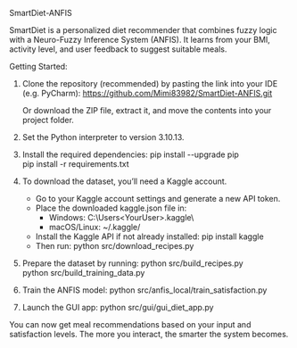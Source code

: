 SmartDiet-ANFIS

SmartDiet is a personalized diet recommender that combines fuzzy logic with a Neuro-Fuzzy Inference System (ANFIS). It learns from your BMI, activity level, and user feedback to suggest suitable meals.

Getting Started:

1. Clone the repository (recommended) by pasting the link into your IDE (e.g. PyCharm):
   https://github.com/Mimi83982/SmartDiet-ANFIS.git

   Or download the ZIP file, extract it, and move the contents into your project folder.

2. Set the Python interpreter to version 3.10.13.

3. Install the required dependencies:
   pip install --upgrade pip  
   pip install -r requirements.txt

4. To download the dataset, you’ll need a Kaggle account.
   - Go to your Kaggle account settings and generate a new API token.
   - Place the downloaded kaggle.json file in:
     - Windows: C:\Users\<YourUser>\.kaggle\
     - macOS/Linux: ~/.kaggle/
   - Install the Kaggle API if not already installed:
     pip install kaggle
   - Then run:
     python src/download_recipes.py

5. Prepare the dataset by running:
   python src/build_recipes.py  
   python src/build_training_data.py

6. Train the ANFIS model:
   python src/anfis_local/train_satisfaction.py

7. Launch the GUI app:
   python src/gui/gui_diet_app.py

You can now get meal recommendations based on your input and satisfaction levels. The more you interact, the smarter the system becomes.
